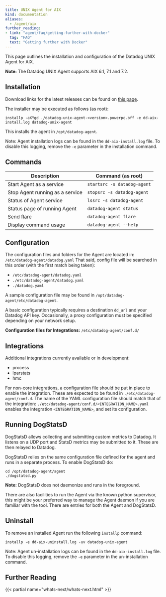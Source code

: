 ```yaml
---
title: UNIX Agent for AIX
kind: documentation
aliases:
  - /agent/aix
further_reading:
- link: "agent/faq/getting-further-with-docker"
  tag: "FAQ"
  text: "Getting further with Docker"
---
```


This page outlines the installation and configuration of the Datadog UNIX Agent for AIX.

**Note:** The Datadog UNIX Agent supports AIX 6.1, 7.1 and 7.2.

## Installation

Download links for the latest releases can be found on [this page][1].

The installer may be executed as follows (as root):

```shell
installp -aXYgd ./datadog-unix-agent-<version>.powerpc.bff -e dd-aix-install.log datadog-unix-agent
```

This installs the agent in `/opt/datadog-agent`.

Note: Agent installation logs can be found in the `dd-aix-install.log` file. To disable this logging, remove the `-e` parameter in the installation command.


## Commands

| Description                        | Command (as root)                   |
| --------------------               | --------------------                |
| Start Agent as a service           | `startsrc -s datadog-agent`         |
| Stop Agent running as a service    | `stopsrc -s datadog-agent`          |
| Status of Agent service            | `lssrc -s datadog-agent`            |
| Status page of running Agent       | `datadog-agent status`              |
| Send flare                         | `datadog-agent flare`               |
| Display command usage              | `datadog-agent --help`              |

## Configuration
The configuration files and folders for the Agent are located in:
`/etc/datadog-agent/datadog.yaml`
That said, config file will be searched in this order (with the first match being taken):

* `/etc/datadog-agent/datadog.yaml`
* `./etc/datadog-agent/datadog.yaml`
* `./datadog.yaml`

A sample configuration file may be found in `/opt/datadog-agent/etc/datadog-agent`.

A basic configuration typically requires a destination `dd_url` and your Datadog API key. Occasionally, a proxy configuration must be specified depending on your network setup.


**Configuration files for Integrations:**
`/etc/datadog-agent/conf.d/`

## Integrations
Additional integrations currently available or in development:

* process
* lparstats
* hmc

For non-core integrations, a configuration file should be put in place to enable the integration. These are expected to be found in `./etc/datadog-agent/conf.d`. The name of the YAML configuration file should match that of the integration: `./etc/datadog-agent/conf.d/<INTEGRATION_NAME>.yaml` enables the integration `<INTEGRATION_NAME>`, and set its configuration.

## Running DogStatsD
DogStatsD allows collecting and submitting custom metrics to Datadog. It listens on a UDP port and StatsD metrics may be submitted to it. These are then relayed to Datadog.

DogStatsD relies on the same configuration file defined for the agent and runs in a separate process. To enable DogStatsD do:

```
cd /opt/datadog-agent/agent
./dogstatsd.py
```
**Note:** DogStatsD does not daemonize and runs in the foreground.

There are also facilities to run the Agent via the known python supervisor, this might be your preferred way to manage the Agent daemon if you are familiar with the tool. There are entries for both the Agent and DogStatsD.

## Uninstall
To remove an installed Agent run the following `installp` command:

```
installp -e dd-aix-uninstall.log -uv datadog-unix-agent
```

Note: Agent un-installation logs can be found in the `dd-aix-install.log` file. To disable this logging, remove the `-e` parameter in the un-installation command.

## Further Reading

{{< partial name="whats-next/whats-next.html" >}}

[1]: https://github.com/DataDog/datadog-unix-agent/releases
